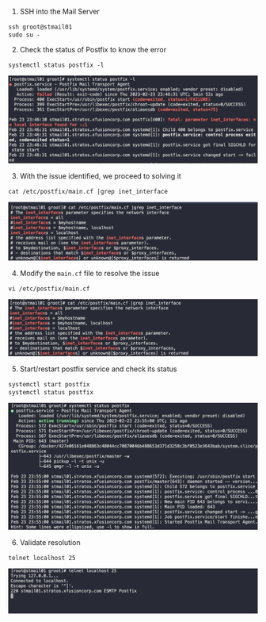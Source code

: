 1. SSH into the Mail Server

```
ssh groot@stmail01
sudo su -
```

2. Check the status of Postfix to know the error

```
systemctl status postfix -l
```

![Status](./assets/failed.png)

3. With the issue identified, we proceed to solving it

```
cat /etc/postfix/main.cf |grep inet_interface
```

![Troubleshooting](./assets/before.png)

4. Modify the `main.cf` file to resolve the issue

```
vi /etc/postfix/main.cf
```

![Troubleshooting](./assets/after.png)

5. Start/restart postfix service and check its status

```
systemctl start postfix
systemctl status postfix
```

![Service active](./assets/active.png)

6. Validate resolution

```
telnet localhost 25
```
![Validation](./assets/telnet.png)

